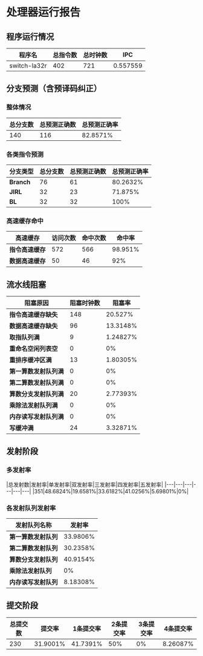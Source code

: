 # 处理器运行报告
## 程序运行情况
|程序名|总指令数|总时钟数|IPC|
|---|---|---|---|
|switch-la32r|402|721|0.557559|

## 分支预测（含预译码纠正）
### 整体情况
|总分支数|总预测正确数|总预测正确率|
|---|---|---|
|140|116|82.8571%|

### 各类指令预测
|分支类型|总分支数|总预测正确数|总预测正确率|
|---|---|---|---|
|**Branch**| 76 | 61 | 80.2632%|
|**JIRL**| 32 | 23 | 71.875%|
|**BL**| 32 | 32 | 100%|

### 高速缓存命中
|高速缓存|访问次数|命中次数|命中率|
|---|---|---|---|
|**指令高速缓存**| 572 | 566 | 98.951%|
|**数据高速缓存**| 50 | 46 | 92%|
## 流水线阻塞
|阻塞原因|阻塞时钟数|阻塞率|
|---|---|---|
|**指令高速缓存缺失**| 148 | 20.527%|
|**数据高速缓存缺失**| 96 | 13.3148%|
|**取指队列满**| 9 | 1.24827%|
|**重命名空闲列表空**|0 | 0%|
|**重排序缓冲区满**|13 | 1.80305%|
|**第一算数发射队列满**|0 | 0%|
|**第二算数发射队列满**|0 | 0%|
|**算数分支发射队列满**|20 | 2.77393%|
|**乘除法发射队列满**|0 | 0%|
|**内存读写发射队列满**|0 | 0%|
|**写缓冲满**|24 | 3.32871%|

## 发射阶段
### 多发射率
|总发射数|发射率|单发射率|双发射率|三发射率|四发射率|五发射率|
|---|---|---|---|---|---|
|351|48.6824%|19.6581%|33.6182%|41.0256%|5.69801%|0%|

### 各发射队列发射率
|发射队列名称|发射率|
|---|---|
|**第一算数发射队列**|33.9806%|
|**第二算数发射队列**|30.2358%|
|**算数分支发射队列**|40.9154%|
|**乘除法发射队列**|0%|
|**内存读写发射队列**|8.18308%|

## 提交阶段
|总提交数|提交率|1条提交率|2条提交率|3条提交率|4条提交率|
|---|---|---|---|---|---|
|230|31.9001%|41.7391%|50%|0%|8.26087%|
